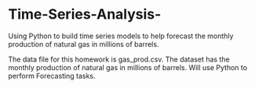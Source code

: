 # Time-Series-Analysis-
Using Python to build time series models to help forecast the monthly production of natural gas in millions of barrels. 

The data file for this homework is gas_prod.csv. The
dataset has the monthly production of natural gas in millions of barrels. Will use Python
to perform Forecasting tasks. 
